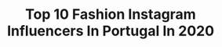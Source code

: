 ---
title: Top 10 Fashion Instagram Influencers In Portugal In 2020
description: >-
  Find top fashion Instagram influencers in Portugal in 2020. Most popular hashtags: #ootd #fashionblogger #fashion #style.
platform: Instagram
profiles:
  - username: "pedrofmgoncalves"
    fullname: >-
      Pedro Gonçalves
    location: "Portugal"
    followers: 5705
    engagement: 1271
    commentsToLikes: 0.254088
    id: ck8t1e7levfe70j78bfotp7ei
    verified: false
    hashtags: "#menstyle, #fashionmen, #menlook, #outfitoftheday"
  - username: "virginiapferreira"
    fullname: >-
      Virgínia Ferreira
    location: "Portugal"
    followers: 6645
    engagement: 1097
    commentsToLikes: 0.156904
    id: ck8szqi8vpcay0j78qoqxb6qu
    verified: false
    hashtags: "#ootd, #gift, #staysafe, #influencer"
  - username: "catarina.fernandees"
    fullname: >-
      Catarina Fernandes
    location: "Portugal"
    followers: 67545
    engagement: 498
    commentsToLikes: 0.044364
    id: ck1374d9y9pu80i19hpf69j8k
    verified: false
    hashtags: "#looks, #homesweethome, #charlie, #mood"
  - username: "suzy.antunes"
    fullname: >-
      SUSANNA ANTUNES
    location: "Portugal"
    followers: 3249
    engagement: 1821
    commentsToLikes: 0.184391
    id: ck14lcy8wu1hv0i19jzzwtke4
    verified: false
    hashtags: "#nellydress, #fashionbloggers, #couplesofinstagram, #outfitinspiration"
  - username: "sara_nata"
    fullname: >-
      Sara Nata | Fashion•Lifestyle
    location: "Portugal"
    followers: 2055
    engagement: 1934
    commentsToLikes: 0.276203
    id: ck8t4c6ru68o50j784zjtiz1f
    verified: false
    hashtags: "#fashionlover, #sunglasses, #highfashion, #style"
  - username: "zeneraa"
    fullname: >-
      Mensfashion | Zenera
    location: "Portugal"
    followers: 31373
    engagement: 398
    commentsToLikes: 0.165896
    id: ck55k2m9kyb8j0i11srydm0nf
    verified: false
    hashtags: "#moda, #luxurylifestyle, #mensfashion, #menwithclass"
  - username: "miss_tet"
    fullname: >-
      Teresa Lemos
    location: "Portugal"
    followers: 15156
    engagement: 1241
    commentsToLikes: 0.034370
    id: ck55oexap88090i11kxq4k55q
    verified: false
    hashtags: "#makeup, #amocozinhar, #norteshopping, #gato"
  - username: "beatrizmoreiraazevedo"
    fullname: >-
      B E A
    location: "Portugal"
    followers: 30696
    engagement: 364
    commentsToLikes: 0.179571
    id: ck1374btg9plh0i19pbvhs9x8
    verified: false
    hashtags: "#fashionable, #stayhome, #ootdfashion, #outfitinspiration"
  - username: "ritacduro"
    fullname: >-
      Rita Duro
    location: "Portugal"
    followers: 3280
    engagement: 1497
    commentsToLikes: 0.714083
    id: ck5c6onu25via0i11pzhlgkuy
    verified: false
    hashtags: "#photooftheday, #hawkerscampus, #selfcare, #foodlover"
  - username: "ajoanamaiaa"
    fullname: >-
      TRAVEL✨| FASHION✨|LIFESTYLE ✨
    location: "Portugal"
    followers: 5541
    engagement: 781
    commentsToLikes: 0.177645
    id: ck14hflt0a2vq0i19iwbux8so
    verified: false
    hashtags: "#letsgoeverywhere, #daicaroltica, #marinasandsbay, #femmetravel"
---